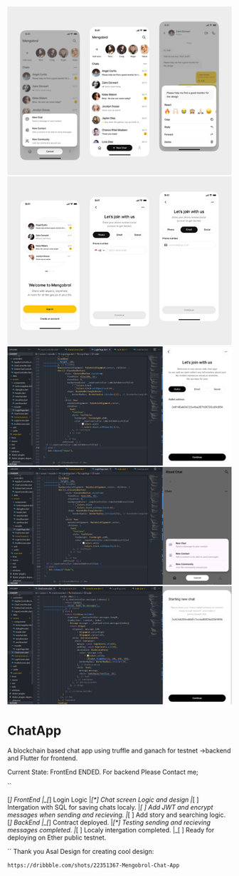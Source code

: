 ![Hover](hover_1.png)  ![Hover](hover_2.png)
![Hover](hover_3.png)
![Hover](hover_4.png)
![Hover](hover_5.png)

# ChatApp
A blockchain based chat app using truffle and ganach for testnet ->backend and Flutter for frontend.

Current State: FrontEnd ENDED.
For backend Please Contact me;

``

[*] FrontEnd
    |_[*]  Login Logic
    |_[*]  Chat screen Logic and design
    |_[ ]  Intergation with SQL for saving chats localy.
    |_[ ]  Add JWT and encrypt messages when sending and recieving.
    |_[ ]  Add story and searching logic.
[*] BackEnd
    |_[*]  Contract deployed.
    |_[*]  Testing sending and recieving messages completed.
    |_[ ]  Localy intergation completed.
    |_[ ]  Ready for deploying on Ether public testnet.
    
``
Thank you Asal Design for creating cool design:
```
https://dribbble.com/shots/22351367-Mengobrol-Chat-App
